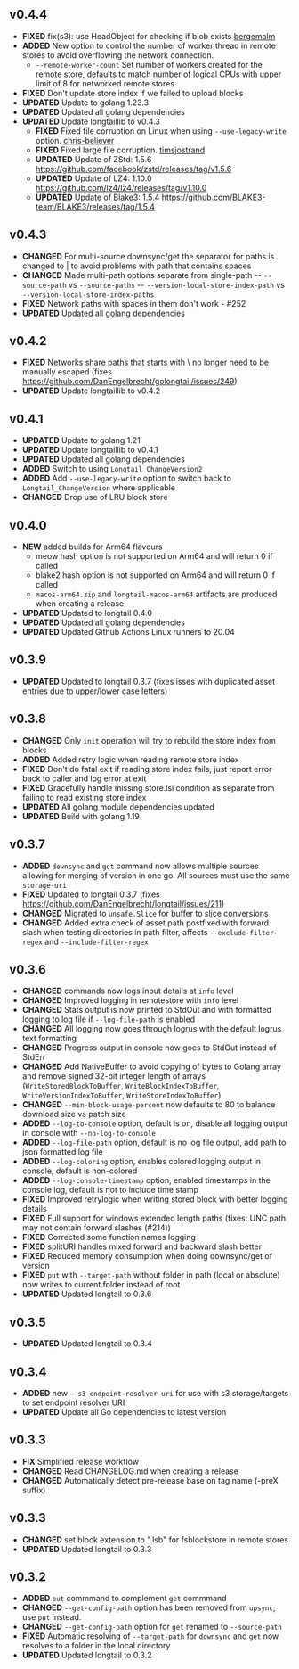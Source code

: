 ## v0.4.4
- **FIXED** fix(s3): use HeadObject for checking if blob exists [bergemalm](https://github.com/bergemalm)
- **ADDED** New option to control the number of worker thread in remote stores to avoid overflowing the network connection.
  - `--remote-worker-count` Set number of workers created for the remote store, defaults to match number of logical CPUs with upper limit of 8 for networked remote stores
- **FIXED** Don't update store index if we failed to upload blocks
- **UPDATED** Update to golang 1.23.3
- **UPDATED** Updated all golang dependencies
- **UPDATED** Update longtaillib to v0.4.3
  - **FIXED** Fixed file corruption on Linux when using `--use-legacy-write` option. [chris-believer](https://github.com/chris-believer)
  - **FIXED** Fixed large file corruption. [timsjostrand](https://github.com/timsjostrand)
  - **UPDATED** Update of ZStd: 1.5.6 https://github.com/facebook/zstd/releases/tag/v1.5.6
  - **UPDATED** Update of LZ4: 1.10.0 https://github.com/lz4/lz4/releases/tag/v1.10.0
  - **UPDATED** Update of Blake3: 1.5.4 https://github.com/BLAKE3-team/BLAKE3/releases/tag/1.5.4

## v0.4.3
- **CHANGED** For multi-source downsync/get the separator for paths is changed to | to avoid problems with path that contains spaces
- **CHANGED** Made multi-path options separate from single-path
  -- `--source-path` vs `--source-paths`
  -- `--version-local-store-index-path` vs `--version-local-store-index-paths`
- **FIXED** Network paths with spaces in them don't work - #252
- **UPDATED** Updated all golang dependencies

## v0.4.2
- **FIXED** Networks share paths that starts with \\ no longer need to be manually escaped (fixes https://github.com/DanEngelbrecht/golongtail/issues/249)
- **UPDATED** Update longtaillib to v0.4.2

## v0.4.1
- **UPDATED** Update to golang 1.21
- **UPDATED** Update longtaillib to v0.4.1
- **UPDATED** Updated all golang dependencies
- **ADDED** Switch to using `Longtail_ChangeVersion2`
- **ADDED** Add `--use-legacy-write` option to switch back to `Longtail_ChangeVersion` where applicable
- **CHANGED** Drop use of LRU block store

## v0.4.0
- **NEW** added builds for Arm64 flavours
  - meow hash option is not supported on Arm64 and will return 0 if called
  - blake2 hash option is not supported on Arm64 and will return 0 if called
  - `macos-arm64.zip` and `longtail-macos-arm64` artifacts are produced when creating a release
- **UPDATED** Updated to longtail 0.4.0
- **UPDATED** Updated all golang dependencies
- **UPDATED** Updated Github Actions Linux runners to 20.04

## v0.3.9
- **UPDATED** Updated to longtail 0.3.7 (fixes isses with duplicated asset entries due to upper/lower case letters)

## v0.3.8
- **CHANGED** Only `init` operation will try to rebuild the store index from blocks
- **ADDED** Added retry logic when reading remote store index
- **FIXED** Don't do fatal exit if reading store index fails, just report error back to caller and log error at exit
- **FIXED** Gracefully handle missing store.lsi condition as separate from failing to read existing store index
- **UPDATED** All golang module dependencies updated
- **UPDATED** Build with golang 1.19

## v0.3.7
- **ADDED** `downsync` and `get` command now allows multiple sources allowing for merging of version in one go. All sources must use the same `storage-uri`
- **FIXED** Updated to longtail 0.3.7 (fixes https://github.com/DanEngelbrecht/longtail/issues/211)
- **CHANGED** Migrated to `unsafe.Slice` for buffer to slice conversions
- **CHANGED** Added extra check of asset path postfixed with forward slash when testing directories in path filter, affects `--exclude-filter-regex` and `--include-filter-regex`

## v0.3.6
- **CHANGED** commands now logs input details at `info` level
- **CHANGED** Improved logging in remotestore with `info` level
- **CHANGED** Stats output is now printed to StdOut and with formatted logging to log file if `--log-file-path` is enabled
- **CHANGED** All logging now goes through logrus with the default logrus text formatting
- **CHANGED** Progress output in console now goes to StdOut instead of StdErr
- **CHANGED** Add NativeBuffer to avoid copying of bytes to Golang array and remove signed 32-bit integer length of arrays (`WriteStoredBlockToBuffer`, `WriteBlockIndexToBuffer`, `WriteVersionIndexToBuffer`, `WriteStoreIndexToBuffer`)
- **CHANGED** `--min-block-usage-percent` now defaults to 80 to balance download size vs patch size
- **ADDED** `--log-to-console` option, default is on, disable all logging output in console with `--no-log-to-console`
- **ADDED** `--log-file-path` option, default is no log file output, add path to json formatted log file
- **ADDED** `--log-coloring` option, enables colored logging output in console, default is non-colored
- **ADDED** `--log-console-timestamp` option, enabled timestamps in the console log, default is not to include time stamp
- **FIXED** Improved retrylogic when writing stored block with better logging details
- **FIXED** Full support for windows extended length paths (fixes: UNC path may not contain forward slashes (#214))
- **FIXED** Corrected some function names logging
- **FIXED** splitURI handles mixed forward and backward slash better
- **FIXED** Reduced memory consumption when doing downsync/get of version
- **FIXED** `put` with `--target-path` without folder in path (local or absolute) now writes to current folder instead of root
- **UPDATED** Updated longtail to 0.3.6

## v0.3.5
- **UPDATED** Updated longtail to 0.3.4

## v0.3.4
- **ADDED** new `--s3-endpoint-resolver-uri` for use with s3 storage/targets to set endpoint resolver URI
- **UPDATED** Update all Go dependencies to latest version

## v0.3.3
- **FIX** Simplified release workflow
- **CHANGED** Read CHANGELOG.md when creating a release
- **CHANGED** Automatically detect pre-release base on tag name (-preX suffix)

## v0.3.3
- **CHANGED** set block extension to ".lsb" for fsblockstore in remote stores
- **UPDATED** Updated longtail to 0.3.3

## v0.3.2
- **ADDED** `put` commmand to complement `get` commmand
- **CHANGED** `--get-config-path` option has been removed from `upsync`; use `put` instead.
- **CHANGED** `--get-config-path` option for `get` renamed to `--source-path`
- **FIXED** Automatic resolving of `--target-path` for `downsync` and `get` now resolves to a folder in the local directory
- **UPDATED** Updated longtail to 0.3.2
